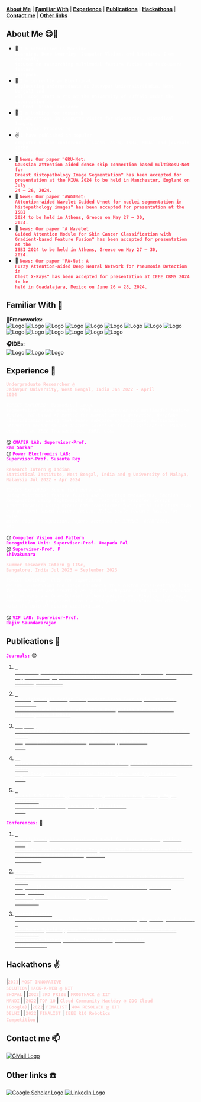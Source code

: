 <link rel="stylesheet" href="style.css">

**[About Me](#about-me)** | **[Familiar With](#familiar-with)** | **[Experience](#experience)** | **[Publications](#publications)** | **[Hackathons](#hackathons)** | **[Contact me](#contact-me)** | **[Other links](#other-links)**

## About Me 😊👋 <a id="about-me"></a>

- 👀 **<code style="color: white">I’m interested in Machine Learning, Deep Learning, Computer Vision, and Robotics. I am currently focused on researching multimodal feature fusion and task-aware feature subspace.</code>** 
- 🌱 **<code style="color: white">I’m currently an Electrical Engineering undergraduate at Jadavpur University(India, West Bengal) and will soon start a PhD at the University of Buffalo under the supervision of Prof. Vishnu Lokhande.</code>**
- 💞️ **<code style="color: white">I’m looking for research collaborations in Computer Vision for Biometrics, Biomedical Imaging,  and Signal Processing.</code>**
- ✌️ **<code style="color: white">I have published in popular computer vision conferences (ICDAR, ACPR, ISBI, MIUA) and journals (IEEE Transactions).</code>**
- 📳 **<code style="color: #FC465B">News: Our paper "GRU-Net: Gaussian attention aided dense skip connection based  multiResU-Net for Breast Histopathology Image Segmentation" has been accepted for presentation at the MIUA 2024 to be held in Manchester, England on July 24 – 26, 2024.</code>**
- 📳 **<code style="color: #FC465B">News: Our paper "AWGUNet: Attention-aided Wavelet Guided U-net for nuclei segmentation in histopathology images" has been accepted for presentation at the ISBI 2024 to be held in Athens, Greece on May 27 – 30, 2024.</code>**
- 📳 **<code style="color: #FC465B">News: Our paper "A Wavelet Guided Attention Module for Skin Cancer Classification with Gradient-based Feature Fusion" has been accepted for presentation at the ISBI 2024 to be held in Athens, Greece on May 27 – 30, 2024.</code>**
- 📳 **<code style="color: #FC465B">News: Our paper "FA-Net: A Fuzzy Attention-aided Deep Neural Network for Pneumonia Detection in Chest X-Rays" has been accepted for presentation at IEEE CBMS 2024 to be held in Guadalajara, Mexico on June 26 – 28, 2024.</code>**

## Familiar With 👀 <a id="familiar-with"></a>

**🍴Frameworks:** <br/>
![Logo](https://img.shields.io/badge/Python-FFD43B?style=for-the-badge&logo=python&logoColor=darkgreen) 
![Logo](https://img.shields.io/badge/C%2B%2B-00599C?style=for-the-badge&logo=c%2B%2B&logoColor=white)
![Logo](https://img.shields.io/badge/C-00599C?style=for-the-badge&logo=c&logoColor=white)
![Logo](https://img.shields.io/badge/PHP-777BB4?style=for-the-badge&logo=php&logoColor=white)
![Logo](https://img.shields.io/badge/Keras-D00000?style=for-the-badge&logo=Keras&logoColor=white)
![Logo](https://img.shields.io/badge/scikit_learn-F7931E?style=for-the-badge&logo=scikit-learn&logoColor=white)
![Logo](https://img.shields.io/badge/TensorFlow-FF6F00?style=for-the-badge&logo=TensorFlow&logoColor=white)
![Logo](https://img.shields.io/badge/SciPy-654FF0?style=for-the-badge&logo=SciPy&logoColor=white)
![Logo](https://img.shields.io/badge/Numpy-777BB4?style=for-the-badge&logo=numpy&logoColor=white)
![Logo](https://img.shields.io/badge/Pandas-2C2D72?style=for-the-badge&logo=pandas&logoColor=white)
![Logo](https://img.shields.io/badge/Streamlit-FF4B4B?style=for-the-badge&logo=Streamlit&logoColor=white)
![Logo](https://img.shields.io/badge/OpenCV-27338e?style=for-the-badge&logo=OpenCV&logoColor=white)
![Logo](https://img.shields.io/badge/Jupyter-F37626.svg?&style=for-the-badge&logo=Jupyter&logoColor=white)
![Logo](https://img.shields.io/badge/Arduino-00979D?style=for-the-badge&logo=Arduino&logoColor=white)
![Logo](https://img.shields.io/badge/Raspberry%20Pi-A22846?style=for-the-badge&logo=Raspberry%20Pi&logoColor=white)

**🎧IDEs:** <br/>
![Logo](https://img.shields.io/badge/Visual_Studio-5C2D91?style=for-the-badge&logo=visual%20studio&logoColor=white)
![Logo](https://img.shields.io/badge/pycharm-143?style=for-the-badge&logo=pycharm&logoColor=black&color=black&labelColor=green)
![Logo](https://img.shields.io/badge/Colab-F9AB00?style=for-the-badge&logo=googlecolab&color=525252)

## Experience 💫 <a id="experience"></a>

**<code style="color: #ffcccc">Undergraduate Researcher @ Jadavpur University, West Bengal, India Jan 2022 - April 2024</code>**

*<code style="color: white">TOPICS EXPLORED: Biomedical image segmentation using modified UNet architectures and multimodal feature fusion,  IoT-based AI method for mental stress detection, Deepfake classification using task-aware subspace optimization, Multimodal attention mechanism and feature selection for classification. Papers accepted at IEEE Transactions, ISBI, etc.</code>*

@ **<code style="color: fuchsia">CMATER LAB: Supervisor-Prof. Ram Sarkar</code>**<br/>
@ **<code style="color: fuchsia">Power Electronics LAB: Supervisor-Prof. Susanta Ray</code>**

**<code style="color: #ffcccc">Research Intern @ Indian Statistical Institute, West Bengal, India and @ University of Malaya, Malaysia Jul 2022 - Apr 2024</code>**

*<code style="color: white">TOPICS EXPLORED: Scene text detection using multimodal feature fusion and attention mechanisms, Emotion Recognition using lightweight CNN, Text style transfer, Script Identification using hybrid CNN-Transformer for spatial inductive bias and gradient-based feature fusion, Multi-scale feature fusion for water meter digit recognition. Papers accepted in IJPRAI, ACPR’2023, etc.</code>*

@ **<code style="color: fuchsia">Computer Vision and Pattern Recognition Unit: Supervisor-Prof. Umapada Pal</code>**<br/>
@ **<code style="color: fuchsia">Supervisor-Prof. P Shivakumara</code>**

**<code style="color: #ffcccc">Summer Research Intern @ IISc, Bangalore, India Jul 2023 – September 2023</code>**

*<code style="color: white">TOPICS EXPLORED: CLIP for supervised NR IQA. Finetuning the image encoder with a custom cross-entropy loss for regression and creating an optimal subspace using quality-relevant text prompts and Gram-Schmidt orthonormalization. Finally, the image embeddings are projected into the subspace to calculate the MOS score with the help of cosine similarities.</code>*

@ **<code style="color: fuchsia">VIP LAB: Supervisor-Prof. Rajiv Saundararajan</code>**

## Publications 💪 <a id="publications"></a>
**<code style="color: fuchsia">Journals:</code>** 😎

1. [**<code style="color: white">A Similarity-based Positional Attention aided Deep Learning Model for Copy-Move Forgery Detection. (IEEE Transactions on Artificial Intelligence- TAI)</code>**](https://scholar.google.com/citations?view_op=view_citation&hl=en&user=exgiMpgAAAAJ&citation_for_view=exgiMpgAAAAJ:ULOm3_A8WrAC)
   
2. [**<code style="color: white">A New Lightweight Script Independent Scene Text Style Transfer Network. (International Journal of Pattern Recognition and Artificial Intelligence- IJPRAI)</code>**](https://scholar.google.com/citations?view_op=view_citation&hl=en&user=exgiMpgAAAAJ&citation_for_view=exgiMpgAAAAJ:KlAtU1dfN6UC)

3. [**<code style="color: white">Adapting a Swin Transformer for License Plate Number and Text Detection in Drone Images. (Artificial Intelligence and Applications- AIA)</code>**](https://scholar.google.com/citations?view_op=view_citation&hl=en&user=exgiMpgAAAAJ&citation_for_view=exgiMpgAAAAJ:roLk4NBRz8UC)

4. [**<code style="color: white">An Attention based Fusion of ResNet50 and InceptionV3 Model for Water Meter Digit Recognition. (Artificial Intelligence and Applications- AIA)</code>**](https://scholar.google.com/citations?view_op=view_citation&hl=en&user=exgiMpgAAAAJ&citation_for_view=exgiMpgAAAAJ:Zph67rFs4hoC)

5. [**<code style="color: white">A Robust SLIC Based Approach for Segmentation using Canny Edge detector. (Artificial Intelligence and Applications- AIA)</code>**](https://scholar.google.com/citations?view_op=view_citation&hl=en&user=exgiMpgAAAAJ&citation_for_view=exgiMpgAAAAJ:hqOjcs7Dif8C)

**<code style="color: fuchsia">Conferences:</code>** 😬
1. [**<code style="color: white">A New Lightweight Attention-based Model for Emotions Recognition Using Distorted Social Media Face Images in Real-Time Environment. (Asian Conference on Pattern Recognition- ACPR’2023)</code>**](https://scholar.google.com/citations?view_op=view_citation&hl=en&user=exgiMpgAAAAJ&citation_for_view=exgiMpgAAAAJ:8k81kl-MbHgC)

2. [**<code style="color: white">Fourier Feature-based CBAM and Vision Transformer for Text Detection in Drone Images. (International Conference on Document Analysis and Recognition Workshop on Machine Learning- ICDAR WML’2023)</code>**](https://scholar.google.com/citations?view_op=view_citation&hl=en&user=exgiMpgAAAAJ&citation_for_view=exgiMpgAAAAJ:Se3iqnhoufwC)
  
3. [**<code style="color: white">Identification and Classification of Human Mental Stress using Physiological Data: A Low-Power Hybrid Approach. (IEEE International Conference on Condition Assessment Techniques in Electrical Systems- IEEE CATCON’2022)</code>**](https://scholar.google.com/citations?view_op=view_citation&hl=en&user=exgiMpgAAAAJ&citation_for_view=exgiMpgAAAAJ:LkGwnXOMwfcC)

## Hackathons ✌️ <a id="hackathons"></a>

|**<code style="color: #ffcccc">2021</code>**| **<code style="color: #ffcccc">MOST INNOVATIVE SOLUTION</code>**| **<code style="color: #ffcccc">HACK-A-WEB @ NIT BHOPAL</code>**                     |
|**<code style="color: #ffcccc">2022</code>**| **<code style="color: #ffcccc">3RD PRIZE</code>**               | **<code style="color: #ffcccc">FROSTHACK @ IIT MANDI</code>**                       |
|**<code style="color: #ffcccc">2022</code>**| **<code style="color: #ffcccc">TOP 10</code>**                  | **<code style="color: #ffcccc">Cloud Community Hackday @ GDG Cloud (Google)</code>**|
|**<code style="color: #ffcccc">2022</code>**| **<code style="color: #ffcccc">FINALIST</code>**                | **<code style="color: #ffcccc">404 RESOLVED @ IIT DELHI</code>**                    |
|**<code style="color: #ffcccc">2022</code>**| **<code style="color: #ffcccc">FINALIST</code>**                | **<code style="color: #ffcccc">IEEE R10 Robotics Competition</code>**               |

## Contact me 📫 <a id="contact-me"></a>

[![GMail Logo](https://img.shields.io/badge/Gmail-D14836?style=for-the-badge&logo=gmail&logoColor=white)](mailto:aroy80321@gmail.com)

## Other links ☎️ <a id="other-links"></a>

[![Google Scholar Logo](https://img.shields.io/badge/Google%20Scholar-4285F4?style=for-the-badge&logo=google-scholar&logoColor=white)](https://scholar.google.com/citations?user=exgiMpgAAAAJ&hl=en)
[![LinkedIn Logo](https://img.shields.io/badge/LinkedIn-0077B5?style=for-the-badge&logo=linkedin&logoColor=white)](https://www.linkedin.com/in/ayush-roy-59a79b223/)
